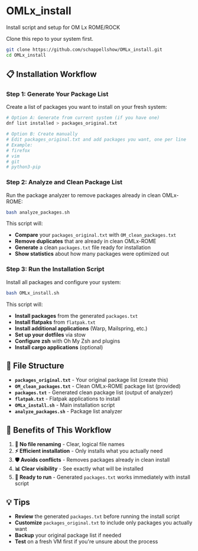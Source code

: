 # OMLx_install
Install script and setup for OM Lx ROME/ROCK

Clone this repo to your system first.
```bash
git clone https://github.com/schappellshow/OMLx_install.git
cd OMLx_install
```

## **📋 Installation Workflow**

### **Step 1: Generate Your Package List**
Create a list of packages you want to install on your fresh system:
```bash
# Option A: Generate from current system (if you have one)
dnf list installed > packages_original.txt

# Option B: Create manually
# Edit packages_original.txt and add packages you want, one per line
# Example:
# firefox
# vim
# git
# python3-pip
```

### **Step 2: Analyze and Clean Package List**
Run the package analyzer to remove packages already in clean OMLx-ROME:
```bash
bash analyze_packages.sh
```

This script will:
- **Compare** your `packages_original.txt` with `OM_clean_packages.txt`
- **Remove duplicates** that are already in clean OMLx-ROME
- **Generate** a clean `packages.txt` file ready for installation
- **Show statistics** about how many packages were optimized out

### **Step 3: Run the Installation Script**
Install all packages and configure your system:
```bash
bash OMLx_install.sh
```

This script will:
- **Install packages** from the generated `packages.txt`
- **Install flatpaks** from `flatpak.txt`
- **Install additional applications** (Warp, Mailspring, etc.)
- **Set up your dotfiles** via stow
- **Configure zsh** with Oh My Zsh and plugins
- **Install cargo applications** (optional)

## **📁 File Structure**

- **`packages_original.txt`** - Your original package list (create this)
- **`OM_clean_packages.txt`** - Clean OMLx-ROME package list (provided)
- **`packages.txt`** - Generated clean package list (output of analyzer)
- **`flatpak.txt`** - Flatpak applications to install
- **`OMLx_install.sh`** - Main installation script
- **`analyze_packages.sh`** - Package list analyzer

## **🎯 Benefits of This Workflow**

1. **🔄 No file renaming** - Clear, logical file names
2. **⚡ Efficient installation** - Only installs what you actually need
3. **🛡️ Avoids conflicts** - Removes packages already in clean install
4. **📊 Clear visibility** - See exactly what will be installed
5. **🚀 Ready to run** - Generated `packages.txt` works immediately with install script

## **💡 Tips**

- **Review** the generated `packages.txt` before running the install script
- **Customize** `packages_original.txt` to include only packages you actually want
- **Backup** your original package list if needed
- **Test** on a fresh VM first if you're unsure about the process 